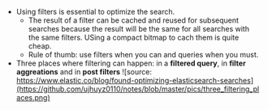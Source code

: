 - Using filters is essential to optimize the search.
  - The result of a filter can be cached and reused for subsequent searches because the result will be the same for all searches with the same filters. USing a compact bitmap to cach them is quite cheap.
  - Rule of thumb: use filters when you can and queries when you must.
- Three places where filtering can happen: in a **filtered query**, in **filter aggreations** and in **post filters**
![source: https://www.elastic.co/blog/found-optimizing-elasticsearch-searches](https://github.com/ujhuyz0110/notes/blob/master/pics/three_filtering_places.png)
